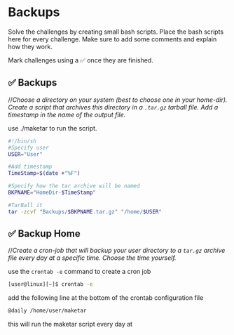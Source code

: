 # Backups

Solve the challenges by creating small bash scripts. Place the bash scripts here for every challenge. Make sure to add some comments and explain how they work.

Mark challenges using a ✅ once they are finished.

## ✅ Backups
//*Choose a directory on your system (best to choose one in your home-dir). Create a script that archives this directory in a `.tar.gz` tarball file. Add a timestamp in the name of the output file.*

use ./maketar to run the script.
```sh
#!/bin/sh
#Specify user
USER="User"

#Add timestamp
TimeStamp=$(date +"%F")

#Specify how the tar archive will be named
BKPNAME="HomeDir-$TimeStamp"

#TarBall it
tar -zcvf "Backups/$BKPNAME.tar.gz" "/home/$USER"
```

## ✅ Backup Home
//*Create a cron-job that will backup your user directory to a `tar.gz` archive file every day at a specific time. Choose the time yourself.*

use the `crontab -e` command to create a cron job
```sh
[user@linux][~]$ crontab -e
```
add the following line at the bottom of the crontab configuration file
```sh
@daily /home/user/maketar
```
this will run the maketar script every day at 
